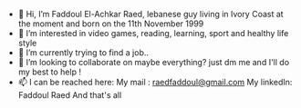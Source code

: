 - 👋 Hi, I’m Faddoul El-Achkar Raed, lebanese guy living in Ivory Coast at the moment and born on the 11th November 1999
- 👀 I’m interested in video games, reading, learning, sport and healthy life style
- 🌱 I’m currently trying to find a job..
- 💞️ I’m looking to collaborate on maybe everything? just dm me and I'll do my best to help !
- 📫 I can be reached here: 
        My mail : raedfaddoul@gmail.com
        My linkedIn: Faddoul Raed
        And that's all
 

<!---
gitRaed/gitRaed is a ✨ special ✨ repository because its `README.md` (this file) appears on your GitHub profile.
You can click the Preview link to take a look at your changes.
--->
